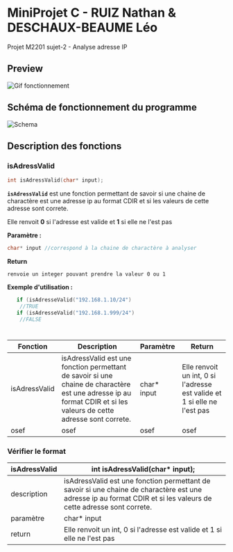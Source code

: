 # MiniProjet C - RUIZ Nathan & DESCHAUX-BEAUME Léo
 Projet M2201 
 sujet-2 - Analyse adresse IP

## **Preview**

![Gif fonctionnement](https://media.giphy.com/media/sla2HnCJ75JhkqUW6Q/giphy.gif)

## **Schéma de fonctionnement du programme**
![Schema](https://cdn.discordapp.com/attachments/707298011939733594/856234623223070720/Capture.PNG)

## **Description des fonctions**

### **isAdressValid**
```c 
int isAdressValid(char* input);
```

**`isAdressValid`** est une fonction permettant de savoir si une chaine de charactère est une adresse ip au format CDIR et si les valeurs de cette adresse sont correte.

Elle renvoit **0** si l'adresse est valide et **1** si elle ne l'est pas

**Paramètre :**
```c
char* input //correspond à la chaine de charactère à analyser
```

**Return**
```
renvoie un integer pouvant prendre la valeur 0 ou 1
```

**Exemple d'utilisation :**
```c
   if (isAdresseValid("192.168.1.10/24")
    //TRUE
   if (isAdresseValid("192.168.1.999/24")
    //FALSE
```

#

| Fonction | Description | Paramètre | Return | 
| -- | -- | -- | -- |
|isAdressValid | isAdressValid est une fonction permettant de savoir si une chaine de charactère est une adresse ip au format CDIR et si les valeurs de cette adresse sont correte. | char* input | Elle renvoit un int, 0 si l'adresse est valide et 1 si elle ne l'est pas
| osef | osef | osef | osef


### **Vérifier le format**
| isAdressValid | int isAdressValid(char* input); |
| -- | -- |
| description| isAdressValid est une fonction permettant de savoir si une chaine de charactère est une adresse ip au format CDIR et si les valeurs de cette adresse sont correte.
| paramètre | char* input |
| return | Elle renvoit un int, 0 si l'adresse est valide et 1 si elle ne l'est pas
